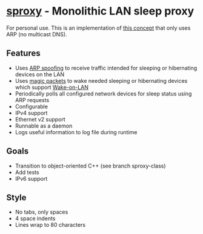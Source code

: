 **[sproxy](https://github.com/leighgarbs/sproxy.git)** -
  Monolithic LAN sleep proxy
==========================================================

For personal use.  This is an implementation of [this concept](https://en.wikipedia.org/wiki/Bonjour_Sleep_Proxy) that only uses ARP (no multicast DNS).

## Features ##
* Uses [ARP spoofing](https://en.wikipedia.org/wiki/ARP_spoofing) to receive traffic intended for sleeping or hibernating devices on the LAN
* Uses [magic packets](https://en.wikipedia.org/wiki/Wake-on-LAN#Magic_packet) to wake needed sleeping or hibernating devices which support [Wake-on-LAN](https://en.wikipedia.org/wiki/Wake-on-LAN)
* Periodically polls all configured network devices for sleep status using ARP requests
* Configurable
* IPv4 support
* Ethernet v2 support
* Runnable as a daemon
* Logs useful information to log file during runtime

## Goals ##
* Transition to object-oriented C++ (see branch sproxy-class)
* Add tests
* IPv6 support

## Style ##
* No tabs, only spaces
* 4 space indents
* Lines wrap to 80 characters

